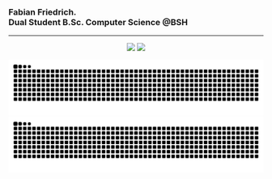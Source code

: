 <h3>Fabian Friedrich.<br/>Dual Student B.Sc. Computer Science @BSH</h3>
<hr></hr>

<div align="center">
    <img height="180" src="https://github-readme-stats.vercel.app/api?username=Fabianofski&show_icons=true&theme=nord&hide=contribs" />
    <img height="180" src="https://github-readme-stats.vercel.app/api/top-langs/?username=Fabianofski&layout=compact&hide=Shaderlab,HLSL&langs_count=5&theme=nord&size_weight=0.2&count_weight=0.8" />
</div>

![github contribution grid snake animation](https://raw.githubusercontent.com/fabianofski/fabianofski/output/github-contribution-grid-snake-dark.svg#gh-dark-mode-only)![github contribution grid snake animation](https://raw.githubusercontent.com/fabianofski/fabianofski/output/github-contribution-grid-snake.svg#gh-light-mode-only)
